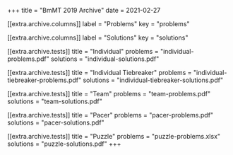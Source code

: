 +++
title = "BmMT 2019 Archive"
date = 2021-02-27

[[extra.archive.columns]]
label = "Problems"
key = "problems"

[[extra.archive.columns]]
label = "Solutions"
key = "solutions"

[[extra.archive.tests]]
title = "Individual"
problems = "individual-problems.pdf"
solutions = "individual-solutions.pdf"

[[extra.archive.tests]]
title = "Individual Tiebreaker"
problems = "individual-tiebreaker-problems.pdf"
solutions = "individual-tiebreaker-solutions.pdf"

[[extra.archive.tests]]
title = "Team"
problems = "team-problems.pdf"
solutions = "team-solutions.pdf"

[[extra.archive.tests]]
title = "Pacer"
problems = "pacer-problems.pdf"
solutions = "pacer-solutions.pdf"

[[extra.archive.tests]]
title = "Puzzle"
problems = "puzzle-problems.xlsx"
solutions = "puzzle-solutions.pdf"
+++
